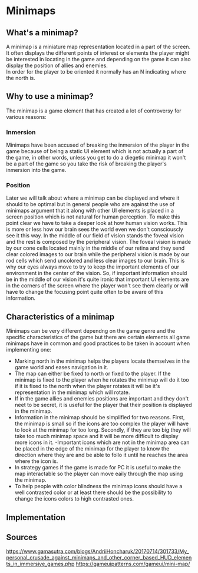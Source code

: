 # Minimaps

## What's a minimap?
A minimap is a miniature map representation located in a part of the screen. It often displays the different points of interest or elements the player might be interested in locating in the game and depending on the game it can also display the position of allies and enemies.  
In order for the player to be oriented it normally has an N indicating where the north is. 

## Why to use a minimap?
The minimap is a game element that has created a lot of controversy for various reasons:
### Inmersion
Minimaps have been accused of breaking the inmersion of the player in the game because of being a static UI element which is not actually a part of the game, in other words, unless you get to do a diegetic minimap it won't be a part of the game so you take the risk of breaking the player's inmersion into the game. 
### Position
Later we will talk about where a minimap can be displayed and where it should to be optimal but in general people who are against the use of minimaps argument that it along with other UI elements is placed in a screen position which is not natural for human perception.
To make this point clear we have to take a deeper look at how human vision works. 
This is more or less how our brain sees the world even we don't consciouscly see it this way. In the middle of our field of vision stands the foveal vision and the rest is composed by the peripheral vision. The foveal vision is made by our cone cells located mainly in the middle of our retina and they send clear colored images to our brain while the peripheral vision is made by our rod cells which send uncolored and less clear images to our brain. This is why our eyes always move to try to keep the important elements of our environment in the center of the vision. 
So, if important information should be in the middle of our vision it's quite ironic that important UI elements are in the corners of the screen where the player won't see them clearly or will have to change the focusing point quite often to be aware of this information. 
## Characteristics of a minimap
Minimaps can be very different dependng on the game genre and the specific characteristics of the game but there are certain elements all game minimaps have in common and good practices to be taken in account when implementing one:
- Marking north in the minimap helps the players locate themselves in the game world and eases navigation in it. 
- The map can either be fixed to north or fixed to the player. If the minimap is fixed to the player when he rotates the minimap will do it too if it is fixed to the north when the player rotates it will be it's representation in the minimap which will rotate. 
- If in the game allies and enemies positions are important and they don't neet to be secret, it is useful for the player that their position is displayed in the minimap. 
- Information in the minimap should be simplified for two reasons. First, the minimap is small so if the icons are too complex the player will have to look at the minimap for too long. Secondly, if they are too big they will take too much minimap space and it will be more difficult to display more icons in it. 
-Important icons which are not in the minimap area can be placed in the edge of the minimap for the player to know the direction where they are and be able to follo it until he reaches the area where the icon is. 
- In strategy games if the game is made for PC it is useful to make the map interactable so the player can move eaily through the map using the minimap.
- To help people with color blindness the minimap icons should have a well contrasted color or at least there should be the possibility to change the icons colors to high contrasted ones. 

## Implementation

## Sources
https://www.gamasutra.com/blogs/AndriiHoncharuk/20170714/301733/My_personal_crusade_against_minimaps_and_other_corner_based_HUD_elements_in_immersive_games.php
https://gameuipatterns.com/gameui/mini-map/
